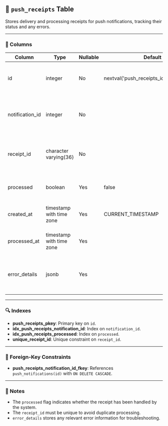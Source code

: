 ## 📩 `push_receipts` Table

Stores delivery and processing receipts for push notifications, tracking their status and any errors.

---

### 🧱 Columns

| Column          | Type                    | Nullable | Default                                         | Description                                                      |
|-----------------|-------------------------|----------|-------------------------------------------------|------------------------------------------------------------------|
| id              | integer                 | No       | nextval('push_receipts_id_seq'::regclass)       | Primary key, unique identifier for each push receipt             |
| notification_id | integer                 | No       |                                                 | Foreign key referencing the associated push notification         |
| receipt_id      | character varying(36)   | No       |                                                 | Unique identifier for the push receipt (e.g., device receipt ID) |
| processed       | boolean                 | Yes      | false                                           | Indicates if the receipt has been processed                       |
| created_at      | timestamp with time zone| Yes      | CURRENT_TIMESTAMP                               | Timestamp when the receipt was created                            |
| processed_at    | timestamp with time zone| Yes      |                                                 | Timestamp when the receipt was processed                          |
| error_details   | jsonb                   | Yes      |                                                 | JSON details of any error encountered during processing          |

---

### 🔍 Indexes

- **push_receipts_pkey**: Primary key on `id`.
- **idx_push_receipts_notification_id**: Index on `notification_id`.
- **idx_push_receipts_processed**: Index on `processed`.
- **unique_receipt_id**: Unique constraint on `receipt_id`.

---

### 🔗 Foreign-Key Constraints

- **push_receipts_notification_id_fkey**: References `push_notifications(id)` with `ON DELETE CASCADE`.

---

### 📝 Notes

- The `processed` flag indicates whether the receipt has been handled by the system.
- The `receipt_id` must be unique to avoid duplicate processing.
- `error_details` stores any relevant error information for troubleshooting.
